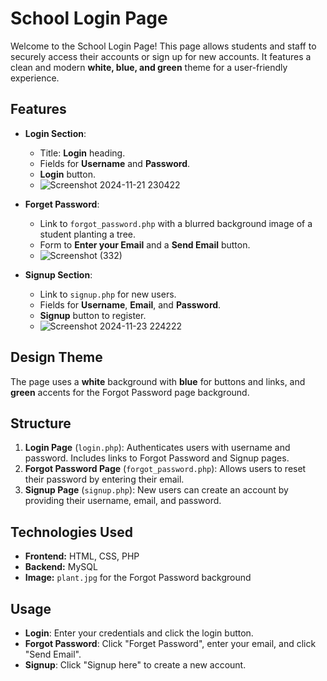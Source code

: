 # School Login Page

Welcome to the School Login Page! This page allows students and staff to securely access their accounts or sign up for new accounts. It features a clean and modern **white, blue, and green** theme for a user-friendly experience.

## Features

- **Login Section**: 
  - Title: **Login** heading.
  - Fields for **Username** and **Password**.
  - **Login** button.
  - ![Screenshot 2024-11-21 230422](https://github.com/user-attachments/assets/5a244b0a-be39-4f18-adfe-60a221c22fda)
  
- **Forget Password**: 
  - Link to `forgot_password.php` with a blurred background image of a student planting a tree.
  - Form to **Enter your Email** and a **Send Email** button.
  - ![Screenshot (332)](https://github.com/user-attachments/assets/42089d28-f487-44fa-8823-9e4a143880a3)

- **Signup Section**: 
  - Link to `signup.php` for new users.
  - Fields for **Username**, **Email**, and **Password**.
  - **Signup** button to register.
  - ![Screenshot 2024-11-23 224222](https://github.com/user-attachments/assets/2aca5d5c-d429-40ae-887d-4995cae39aa5)
## Design Theme

The page uses a **white** background with **blue** for buttons and links, and **green** accents for the Forgot Password page background.

## Structure

1. **Login Page** (`login.php`): Authenticates users with username and password. Includes links to Forgot Password and Signup pages.
2. **Forgot Password Page** (`forgot_password.php`): Allows users to reset their password by entering their email.
3. **Signup Page** (`signup.php`): New users can create an account by providing their username, email, and password.

## Technologies Used

- **Frontend:** HTML, CSS, PHP
- **Backend:** MySQL
- **Image:** `plant.jpg` for the Forgot Password background

## Usage

- **Login**: Enter your credentials and click the login button.
- **Forgot Password**: Click "Forget Password", enter your email, and click "Send Email".
- **Signup**: Click "Signup here" to create a new account.
